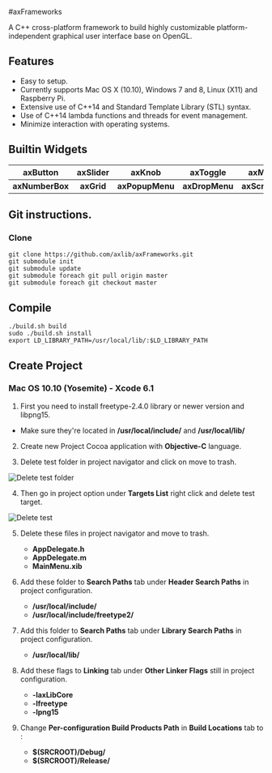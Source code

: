 #axFrameworks

A C++ cross-platform framework to build highly customizable platform-independent graphical user interface base on OpenGL.

## Features
- Easy to setup.
- Currently supports Mac OS X (10.10), Windows 7 and 8, Linux (X11) and Raspberry Pi.
- Extensive use of C++14 and Standard Template Library (STL) syntax. 
- Use of C++14 lambda functions and threads for event management.
- Minimize interaction with operating systems.

## Builtin Widgets

axButton        | axSlider          | axKnob            | axToggle          | axMenu            |
|:------------: | :---------------: | :---------------: | :---------------: | :---------------: |
| **axNumberBox**  | **axGrid**     | **axPopupMenu**   | **axDropMenu**    | **axScrollBar**   |

## Git instructions.

### Clone
    git clone https://github.com/axlib/axFrameworks.git
    git submodule init
    git submodule update
    git submodule foreach git pull origin master
    git submodule foreach git checkout master

## Compile

    ./build.sh build
    sudo ./build.sh install
    export LD_LIBRARY_PATH=/usr/local/lib/:$LD_LIBRARY_PATH

## Create Project

### Mac OS 10.10 (Yosemite) - Xcode 6.1

1. First you need to install freetype-2.4.0 library or newer version and libpng15. 
* Make sure they're located in **/usr/local/include/** and **/usr/local/lib/**

2. Create new Project Cocoa application with **Objective-C** language.

3. Delete test folder in project navigator and click on move to trash.

![Delete test folder](https://dl.dropboxusercontent.com/u/26931825/axLibWebData/ProjectFromScratch_Test.png)

4. Then go in project option under **Targets List** right click and delete test target.

![Delete test](https://dl.dropboxusercontent.com/u/26931825/axLibWebData/ProjectFromScratch_Tst2.png)

5. Delete these files in project navigator and move to trash.
    * **AppDelegate.h** 
    * **AppDelegate.m** 
    * **MainMenu.xib**

6. Add these folder to **Search Paths** tab under **Header Search Paths** in project configuration.
    * **/usr/local/include/**
    * **/usr/local/include/freetype2/**

7. Add this folder to **Search Paths** tab under **Library Search Paths** in project configuration.
    * **/usr/local/lib/**

8. Add these flags to **Linking** tab under **Other Linker Flags** still in project configuration.
    * **-laxLibCore**
    * **-lfreetype**
    * **-lpng15**

9. Change **Per-configuration Build Products Path** in **Build Locations** tab to :
    * **$(SRCROOT)/Debug/**
    * **$(SRCROOT)/Release/**
